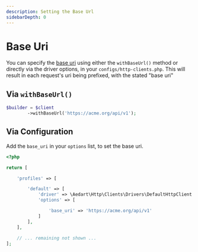 ```yaml
---
description: Setting the Base Url
sidebarDepth: 0
---
```


# Base Uri

You can specify the [base uri](http://docs.guzzlephp.org/en/stable/quickstart.html) using either the `withBaseUrl()` method or directly via the driver options, in your `configs/http-clients.php`.
This will result in each request's uri being prefixed, with the stated "base uri" 

## Via `withBaseUrl()`

```php
$builder = $client
        ->withBaseUrl('https://acme.org/api/v1');
```

## Via Configuration

Add the `base_uri` in your `options` list, to set the base uri.

```php
<?php

return [

    'profiles' => [

        'default' => [
            'driver' => \Aedart\Http\Clients\Drivers\DefaultHttpClient::class,
            'options' => [

                'base_uri' => 'https://acme.org/api/v1'
            ]
        ],
    ],
    
    // ... remaining not shown ...
];
```
